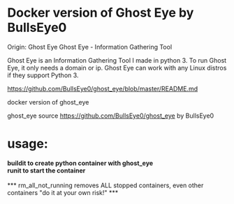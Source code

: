 # Docker version of Ghost Eye by BullsEye0

Origin:
Ghost Eye
Ghost Eye - Information Gathering Tool

Ghost Eye is an Information Gathering Tool I made in python 3. To run Ghost Eye, it only needs a domain or ip. Ghost Eye can work with any Linux distros if they support Python 3.

<a href="https://github.com/BullsEye0/ghost_eye/blob/master/">https://github.com/BullsEye0/ghost_eye/blob/master/README.md</a>


docker version of ghost_eye

ghost_eye source https://github.com/BullsEye0/ghost_eye by BullsEye0


# usage: 
  <div><b>
  buildit to create python container with ghost_eye<br>
  runit to start the container<br>
  </b>
  <br>
  *** rm_all_not_running removes ALL stopped containers, even other containers "do it at your own risk!" ***
  </div>     

